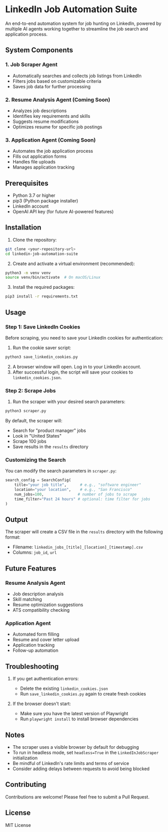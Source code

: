 # LinkedIn Job Automation Suite

An end-to-end automation system for job hunting on LinkedIn, powered by multiple AI agents working together to streamline the job search and application process.

## System Components

### 1. Job Scraper Agent
- Automatically searches and collects job listings from LinkedIn
- Filters jobs based on customizable criteria
- Saves job data for further processing

### 2. Resume Analysis Agent (Coming Soon)
- Analyzes job descriptions
- Identifies key requirements and skills
- Suggests resume modifications
- Optimizes resume for specific job postings

### 3. Application Agent (Coming Soon)
- Automates the job application process
- Fills out application forms
- Handles file uploads
- Manages application tracking

## Prerequisites

- Python 3.7 or higher
- pip3 (Python package installer)
- LinkedIn account
- OpenAI API key (for future AI-powered features)

## Installation

1. Clone the repository:
```bash
git clone <your-repository-url>
cd linkedin-job-automation-suite
```

2. Create and activate a virtual environment (recommended):
```bash
python3 -m venv venv
source venv/bin/activate  # On macOS/Linux
```

3. Install the required packages:
```bash
pip3 install -r requirements.txt
```

## Usage

### Step 1: Save LinkedIn Cookies

Before scraping, you need to save your LinkedIn cookies for authentication:

1. Run the cookie saver script:
```bash
python3 save_linkedin_cookies.py
```

2. A browser window will open. Log in to your LinkedIn account.
3. After successful login, the script will save your cookies to `linkedin_cookies.json`.

### Step 2: Scrape Jobs

1. Run the scraper with your desired search parameters:
```bash
python3 scraper.py
```

By default, the scraper will:
- Search for "product manager" jobs
- Look in "United States"
- Scrape 100 jobs
- Save results in the `results` directory

### Customizing the Search

You can modify the search parameters in `scraper.py`:

```python
search_config = SearchConfig(
    title="your job title",      # e.g., "software engineer"
    location="your location",    # e.g., "San Francisco"
    num_jobs=100,               # number of jobs to scrape
    time_filter="Past 24 hours" # optional: time filter for jobs
)
```

## Output

The scraper will create a CSV file in the `results` directory with the following format:
- Filename: `linkedin_jobs_[title]_[location]_[timestamp].csv`
- Columns: `job_id`, `url`

## Future Features

### Resume Analysis Agent
- Job description analysis
- Skill matching
- Resume optimization suggestions
- ATS compatibility checking

### Application Agent
- Automated form filling
- Resume and cover letter upload
- Application tracking
- Follow-up automation

## Troubleshooting

1. If you get authentication errors:
   - Delete the existing `linkedin_cookies.json`
   - Run `save_linkedin_cookies.py` again to create fresh cookies

2. If the browser doesn't start:
   - Make sure you have the latest version of Playwright
   - Run `playwright install` to install browser dependencies

## Notes

- The scraper uses a visible browser by default for debugging
- To run in headless mode, set `headless=True` in the `LinkedInJobScraper` initialization
- Be mindful of LinkedIn's rate limits and terms of service
- Consider adding delays between requests to avoid being blocked

## Contributing

Contributions are welcome! Please feel free to submit a Pull Request.

## License

MIT License
